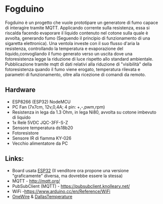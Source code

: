 # Fogduino

Fogduino è un progetto che vuole prototipare un generatore di fumo capace di interagire tramite MQTT. Applicando corrente sulla resistenza, essa si riscalda facendo evaporare il liquido contenuto nel cotone sulla quale è avvolta, generando fumo (Seguendo il principio di funzionamento di una sigaretta elettronica).
Una ventola investe con il suo flusso d'aria la resistenza, controllando la temperatura e evaporazione del liquido,convogliando il fumo generato verso un uscita dove una fotoresistenza legge la riduzione di luce rispetto allo standard ambientale.
Pubblicazione tramite mqtt di dati relativi alla riduzione di "visibilità" della fotoresistenza quando il fumo viene erogato, temperatura rilevata e parametri di funzionamento, oltre alla ricezione di comandi da remoto.


## Hardware

- ESP8266 (ESP32) NodeMCU
- PC Fan (7x7cm, 12v,0,4A; 4 pin: +,-,pwm,rpm)
- Resistenza in lega da 1.3 Ohm, in lega Ni80, avvolta su cotone imbevuto di liquido
- 1x Relè 5VDC JQC-3FF-S-Z 
- Sensore temperatura ds18b20
- Fotoresistore
- Sensore IR di fiamma KY-026
- Vecchio alimentatore da PC 

## Links:
  - Board usata [ESP32](https://www.amazon.it/AZDelivery-sviluppo-successivo-versione-compatibile/dp/B08BTQ57ZV/ref=sr_1_5?__mk_it_IT=%C3%85M%C3%85%C5%BD%C3%95%C3%91&crid=7S1HMAXV0GP4&dchild=1&keywords=esp32+azdelivery&qid=1616601484&sprefix=esp32+azd%2Caps%2C245&sr=8-5) (Il venditore ora propone una versione "graficamente" diversa, ma dovrebbe essere la stessa)
  - MQTT - http://mqtt.org/
  - PubSubClient (MQTT) - https://pubsubclient.knolleary.net/
  - WiFi -https://www.arduino.cc/en/Reference/WiFi
  - [OneWire](https://www.arduino.cc/reference/en/libraries/onewire/) & [DallasTemperature](https://www.arduinolibraries.info/libraries/dallas-temperature)
 
